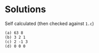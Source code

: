 # Solutions

Self calculated (then checked against `1.c`)
```
(a) 63 8
(b) 3 2 1
(c) 2 -1 3
(d) 0 0 0
```
